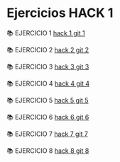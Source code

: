 # Ejercicios HACK 1

📚 EJERCICIO 1  [hack 1 git 1](https://github.com/jacquelinneb/git_h_1)

📚 EJERCICIO 2 [hack 2 git 2](https://github.com/jacquelinneb/git_h_-2)

📚 EJERCICIO 3  [hack 3 git 3](https://github.com/jacquelinneb/git_h_3)

📚 EJERCICIO 4  [hack 4 git 4](https://github.com/jacquelinneb/git_h_4)

📚 EJERCICIO 5  [hack 5 git 5](https://github.com/jacquelinneb/git_h_5)

📚 EJERCICIO 6  [hack 6 git 6](https://github.com/jacquelinneb/git_h_6)

📚 EJERCICIO 7  [hack 7 git 7](https://github.com/jacquelinneb/git_h_7)

📚 EJERCICIO 8  [hack 8 git 8](https://github.com/jacquelinneb/git_h_8)

